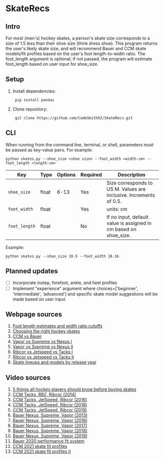 # SkateRecs

## Intro
For most (men's) hockey skates, a person's skate size corresponds to a size of 1.5 less than their shoe size (think dress shoe). This program returns the user's likely skate size, and will recommend Bauer and CCM skate models/fit profiles based on the user's foot length-to-width ratio. The foot_length argument is optional; if not passed, the program will estimate foot_length based on user input for shoe_size. 


## Setup

1. Install dependencies:

        
        pip install pandas
        
        
2. Clone repository:

        git clone https://github.com/CodeSmith92/SkateRecs.git


## CLI

When running from the command line, terminal, or shell, parameters must be passed as key-value pairs. For example:

    python skates.py --shoe_size <shoe size> --foot_width <width-cm> --foot_length <length-cm> 



| Key   | Type | Options | Required | Description|
| ----- | ---- | --------| -------- | ---------- |
| `shoe_size`  | float  | 6-13| Yes     | Size corresponds to US M. Values are inclusive. Increments of 0.5.  |
| `foot_width` | float |         | Yes     |      units: cm      |
| `foot_length`  | float  |         | No    |   If no input, default value is assigned in cm based on shoe_size.         |


Example:

    python skates.py --shoe_size 10.5 --foot_width 10.16 
    
## Planned updates
- [ ] Incorporate instep, forefoot, ankle, and heel profiles
- [ ] Implement "experience" argument where choices=['beginner', 'intermediate', 'advanced'] and specific skate model suggestions will be made based on user input. 

## Webpage sources
1. [Foot length estimates and width ratio cutoffs](https://www.inlinewarehouse.com/lc/icehockeyskatesizing.Html)
2. [Choosing the right hockey skates](https://puckstop.com/blog/how-to-choose-the-right-ice-hockey-skates-find-the-ultimate-fit)
3. [CCM vs Bauer](https://goingbardown.com/ccm-vs-bauer-hockey-skates/)
4. [Vapor vs Supreme vs Nexus I](https://www.purehockey.com/c/bauer-supreme-vs-vapor-vs-nexus-skates)
5. [Vapor vs Supreme vs Nexus II](https://discounthockey.com/blogs/news/81929475-bauer-vapor-supreme-nexus-which-one-is-right-for-me)
6. [Ribcor vs Jetspeed vs Tacks I](https://www.purehockey.com/c/ccm-jetspeed-vs-ribcor-vs-tacks-hockey-skates)
7. [Ribcor vs Jetspeed vs Tacks II](https://discounthockey.com/blogs/news/93726659-ccm-jetspeed-tacks-ribcor-which-one-is-right-for-me)
8. [Skate lineups and models by release year](https://beerleaguetips.com/article/hockey-skate-lineup-comparison/)

## Video sources
1. [5 things all hockey players should know before buying skates](https://www.youtube.com/watch?v=ke_mHR_59cY&list=PLFVG1Wz0eNjhJVhA9_DJ3fJaBRDmMIu8q&index=4)
2. [CCM Tacks, RBZ, Ribcor (2014)](https://www.youtube.com/watch?v=7fvRSc44uGM&list=PLFVG1Wz0eNjhJVhA9_DJ3fJaBRDmMIu8q&index=1)
3. [CCM Tacks, JetSpeed, Ribcor (2016)](https://www.youtube.com/watch?v=yXK61_E6Klg&list=PLFVG1Wz0eNjhJVhA9_DJ3fJaBRDmMIu8q&index=2)
4. [CCM Tacks, JetSpeed, Ribcor (2018)](https://www.youtube.com/watch?v=C5zIHbgSqzk&list=PLFVG1Wz0eNjhJVhA9_DJ3fJaBRDmMIu8q&index=3)
5. [CCM Tacks, JetSpeed, Ribcor (2019)](https://www.youtube.com/watch?v=tAjN296MQyU)
6. [Bauer Nexus, Supreme, Vapor (2013)](https://www.youtube.com/watch?v=-LqCSvEqTSo)
7. [Bauer Nexus, Supreme, Vapor (2016)](https://www.youtube.com/watch?v=1eR0-kJa8eY&list=PLFVG1Wz0eNjhJVhA9_DJ3fJaBRDmMIu8q&index=6)
8. [Bauer Nexus, Supreme, Vapor (2017)](https://www.youtube.com/watch?v=ct_z_7Wpxeo)
9. [Bauer Nexus, Supreme, Vapor (2018)](https://www.youtube.com/watch?v=XLxiir_Pwm4)
10. [Bauer Nexus, Supreme, Vapor (2019)](https://www.youtube.com/watch?v=aIcazwpuUD0)
11. [Bauer 2020 performance fit system](https://www.youtube.com/watch?v=kvSyoc5ANBM)
13. [CCM 2021 skate fit profiles](https://www.youtube.com/watch?v=xnutF6IiQiQ&t=546s)
14. [CCM 2021 skate fit profiles II](https://www.youtube.com/watch?v=CXuQRJaRbaw&list=PLFVG1Wz0eNjhJVhA9_DJ3fJaBRDmMIu8q&index=5)

